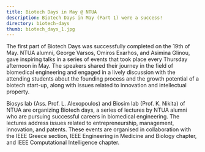 ```yaml
---
title: Biotech Days in May @ NTUA
description: Biotech Days in May (Part 1) were a success!
directory: biotech-days
thumb: biotech_days_1.jpg
---
```

The first part of Biotech Days was successfully completed on the 19th of May. NTUA alumni, George Varsos, Omiros Exarhos, and Asimina Glinou, gave inspiring talks in a series of events that took place every Thursday afternoon in May. The speakers shared their journey in the field of biomedical engineering and engaged in a lively discussion with the attending students about the founding process and the growth potential of a biotech start-up, along with issues related to innovation and intellectual property.

Biosys lab (Ass. Prof. L. Alexopoulos) and Biosim lab (Prof. K. Nikita) of NTUA are organizing Biotech days, a series of lectures by NTUA alumni who are pursuing successful careers in biomedical engineering. The lectures address issues related to entrepreneurship, management, innovation, and patents. These events are organised in collaboration with the IEEE Greece section, IEEE Engineering in Medicine and Biology chapter, and IEEE Computational Intelligence chapter.
